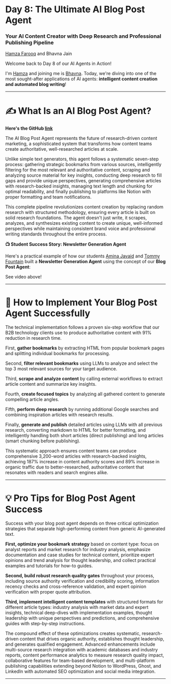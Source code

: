 # Day 8: The Ultimate AI Blog Post Agent
### Your AI Content Creator with Deep Research and Professional Publishing Pipeline

[Hamza Farooq](https://github.com/hamzafarooq) and Bhavna Jain

Welcome back to Day 8 of our AI Agents in Action!

I'm [Hamza](https://www.linkedin.com/in/hamzafarooq/) and joining me is [Bhavna](https://www.linkedin.com/in/bhavna-s-jain/). Today, we're diving into one of the most sought-after applications of AI agents: **intelligent content creation and automated blog writing**!

---

# **✍️ What Is an AI Blog Post Agent?**

**Here's the GitHub [link](https://github.com/traversaal-ai/agents-in-action/tree/main/blog_post_agent)**

The AI Blog Post Agent represents the future of research-driven content marketing, a sophisticated system that transforms how content teams create authoritative, well-researched articles at scale.

Unlike simple text generators, this agent follows a systematic seven-step process: gathering strategic bookmarks from various sources, intelligently filtering for the most relevant and authoritative content, scraping and analyzing source material for key insights, conducting deep research to fill gaps and provide unique perspectives, generating comprehensive articles with research-backed insights, managing text length and chunking for optimal readability, and finally publishing to platforms like Notion with proper formatting and team notifications.

This complete pipeline revolutionizes content creation by replacing random research with structured methodology, ensuring every article is built on solid research foundations. The agent doesn't just write, it scrapes, analyzes, and synthesizes existing content to create unique, well-informed perspectives while maintaining consistent brand voice and professional writing standards throughout the entire process.

**📺 Student Success Story: Newsletter Generation Agent**

Here's a practical example of how our students [Amina Javaid](https://www.linkedin.com/in/amina-javaid/) and [Tommy Fountain](https://www.linkedin.com/in/tommyfountain/) built a **Newsletter Generation Agent** using the concept of our **Blog Post Agent**:

See video above!

---

# **🔧 How to Implement Your Blog Post Agent Successfully**

The technical implementation follows a proven six-step workflow that our B2B technology clients use to produce authoritative content with 91% reduction in research time.

First, **gather bookmarks** by extracting HTML from popular bookmark pages and splitting individual bookmarks for processing.

Second, **filter relevant bookmarks** using LLMs to analyze and select the top 3 most relevant sources for your target audience.

Third, **scrape and analyze content** by calling external workflows to extract article content and summarize key insights.

Fourth, **create focused topics** by analyzing all gathered content to generate compelling article angles.

Fifth, **perform deep research** by running additional Google searches and combining inspiration articles with research results.

Finally, **generate and publish** detailed articles using LLMs with all previous research, converting markdown to HTML for better formatting, and intelligently handling both short articles (direct publishing) and long articles (smart chunking before publishing).

This systematic approach ensures content teams can produce comprehensive 3,200-word articles with research-backed insights, achieving 187% increase in content authority scores and 89% increase in organic traffic due to better-researched, authoritative content that resonates with readers and search engines alike.

---

# **💡 Pro Tips for Blog Post Agent Success**
Success with your blog post agent depends on three critical optimization strategies that separate high-performing content from generic AI-generated text.

**First, optimize your bookmark strategy** based on content type: focus on analyst reports and market research for industry analysis, emphasize documentation and case studies for technical content, prioritize expert opinions and trend analysis for thought leadership, and collect practical examples and tutorials for how-to guides.

**Second, build robust research quality gates** throughout your process, including source authority verification and credibility scoring, information recency checks and cross-reference validation, and expert opinion verification with proper quote attribution.

**Third, implement intelligent content templates** with structured formats for different article types: industry analysis with market data and expert insights, technical deep-dives with implementation examples, thought leadership with unique perspectives and predictions, and comprehensive guides with step-by-step instructions.

The compound effect of these optimizations creates systematic, research-driven content that drives organic authority, establishes thought leadership, and generates qualified engagement. Advanced enhancements include multi-source research integration with academic databases and industry reports, content performance analytics to measure research quality impact, collaborative features for team-based development, and multi-platform publishing capabilities extending beyond Notion to WordPress, Ghost, and LinkedIn with automated SEO optimization and social media integration.

---


